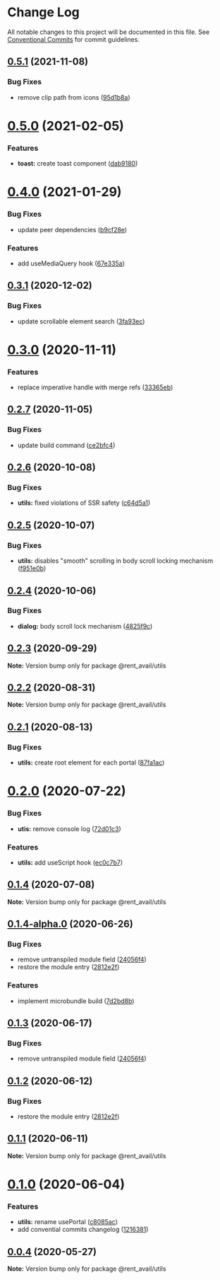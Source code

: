 # Change Log

All notable changes to this project will be documented in this file.
See [Conventional Commits](https://conventionalcommits.org) for commit guidelines.

## [0.5.1](https://github.com/rentalutions/elements/compare/@rent_avail/utils@0.5.0...@rent_avail/utils@0.5.1) (2021-11-08)


### Bug Fixes

* remove clip path from icons ([95d1b8a](https://github.com/rentalutions/elements/commit/95d1b8a2921de6b19ccd69c0a2be03bb5fd03b69))





# [0.5.0](https://github.com/rentalutions/elements/compare/@rent_avail/utils@0.4.0...@rent_avail/utils@0.5.0) (2021-02-05)


### Features

* **toast:** create toast component ([dab9180](https://github.com/rentalutions/elements/commit/dab9180fef83b5f857f952610282a8afc1cb021f))





# [0.4.0](https://github.com/rentalutions/elements/compare/@rent_avail/utils@0.3.1...@rent_avail/utils@0.4.0) (2021-01-29)


### Bug Fixes

* update peer dependencies ([b9cf28e](https://github.com/rentalutions/elements/commit/b9cf28ea6daf7bcb028775cdcc12f1ac2a45280b))


### Features

* add useMediaQuery hook ([67e335a](https://github.com/rentalutions/elements/commit/67e335abf392ea2cf00ed8a001a0a00522b847a2))





## [0.3.1](https://github.com/rentalutions/elements/compare/@rent_avail/utils@0.3.0...@rent_avail/utils@0.3.1) (2020-12-02)


### Bug Fixes

* update scrollable element search ([3fa93ec](https://github.com/rentalutions/elements/commit/3fa93ec768e21b72691d78a2a543604c8513b3e8))





# [0.3.0](https://github.com/rentalutions/elements/compare/@rent_avail/utils@0.2.7...@rent_avail/utils@0.3.0) (2020-11-11)


### Features

* replace imperative handle with merge refs ([33365eb](https://github.com/rentalutions/elements/commit/33365eb190f2cd8707805318e85f6128cf847fc0))





## [0.2.7](https://github.com/rentalutions/elements/compare/@rent_avail/utils@0.2.6...@rent_avail/utils@0.2.7) (2020-11-05)


### Bug Fixes

* update build command ([ce2bfc4](https://github.com/rentalutions/elements/commit/ce2bfc47d722b40d87bbad7806b727cc29e9712a))





## [0.2.6](https://github.com/rentalutions/elements/compare/@rent_avail/utils@0.2.5...@rent_avail/utils@0.2.6) (2020-10-08)


### Bug Fixes

* **utils:** fixed violations of SSR safety ([c64d5a1](https://github.com/rentalutions/elements/commit/c64d5a1ccd3833aafff7661aeee2e58aad02f807))





## [0.2.5](https://github.com/rentalutions/elements/compare/@rent_avail/utils@0.2.4...@rent_avail/utils@0.2.5) (2020-10-07)


### Bug Fixes

* **utils:** disables "smooth" scrolling in body scroll locking mechanism ([f951e0b](https://github.com/rentalutions/elements/commit/f951e0badbef3600141fb3c128e4e8c2c2ed84bc))





## [0.2.4](https://github.com/rentalutions/elements/compare/@rent_avail/utils@0.2.3...@rent_avail/utils@0.2.4) (2020-10-06)


### Bug Fixes

* **dialog:** body scroll lock mechanism ([4825f9c](https://github.com/rentalutions/elements/commit/4825f9c03249b0986ca3c7d64ecda6253c6d8e46))





## [0.2.3](https://github.com/rentalutions/elements/compare/@rent_avail/utils@0.2.2...@rent_avail/utils@0.2.3) (2020-09-29)

**Note:** Version bump only for package @rent_avail/utils





## [0.2.2](https://github.com/rentalutions/elements/compare/@rent_avail/utils@0.2.1...@rent_avail/utils@0.2.2) (2020-08-31)

**Note:** Version bump only for package @rent_avail/utils





## [0.2.1](https://github.com/rentalutions/elements/compare/@rent_avail/utils@0.2.0...@rent_avail/utils@0.2.1) (2020-08-13)


### Bug Fixes

* **utils:** create root element for each portal ([87fa1ac](https://github.com/rentalutions/elements/commit/87fa1acb6feccfd13753071bfb4446c6ddad7398))





# [0.2.0](https://github.com/rentalutions/elements/compare/@rent_avail/utils@0.1.4...@rent_avail/utils@0.2.0) (2020-07-22)


### Bug Fixes

* **utis:** remove console log ([72d01c3](https://github.com/rentalutions/elements/commit/72d01c3a53717accd01f2dec933a0218b63ea03f))


### Features

* **utils:** add useScript hook ([ec0c7b7](https://github.com/rentalutions/elements/commit/ec0c7b7dec7343bcef2a7fc8a80419a652341236))





## [0.1.4](https://github.com/rentalutions/elements/compare/@rent_avail/utils@0.1.4-alpha.0...@rent_avail/utils@0.1.4) (2020-07-08)

**Note:** Version bump only for package @rent_avail/utils





## [0.1.4-alpha.0](https://github.com/rentalutions/elements/compare/@rent_avail/utils@0.1.0...@rent_avail/utils@0.1.4-alpha.0) (2020-06-26)


### Bug Fixes

* remove untranspiled module field ([24056f4](https://github.com/rentalutions/elements/commit/24056f4dcc4ab05fc8d0c604a0630d7b3a8aca3c))
* restore the module entry ([2812e2f](https://github.com/rentalutions/elements/commit/2812e2f5d71068ce37a8511d9b8c527b5d63efae))


### Features

* implement microbundle build ([7d2bd8b](https://github.com/rentalutions/elements/commit/7d2bd8b20990211f6d048a3f393d78ac15ce0142))





## [0.1.3](https://github.com/rentalutions/elements/compare/@rent_avail/utils@0.1.2...@rent_avail/utils@0.1.3) (2020-06-17)


### Bug Fixes

* remove untranspiled module field ([24056f4](https://github.com/rentalutions/elements/commit/24056f4dcc4ab05fc8d0c604a0630d7b3a8aca3c))





## [0.1.2](https://github.com/rentalutions/elements/compare/@rent_avail/utils@0.1.1...@rent_avail/utils@0.1.2) (2020-06-12)


### Bug Fixes

* restore the module entry ([2812e2f](https://github.com/rentalutions/elements/commit/2812e2f5d71068ce37a8511d9b8c527b5d63efae))





## [0.1.1](https://github.com/rentalutions/elements/compare/@rent_avail/utils@0.1.0...@rent_avail/utils@0.1.1) (2020-06-11)

**Note:** Version bump only for package @rent_avail/utils





# [0.1.0](https://github.com/rentalutions/elements/compare/@rent_avail/utils@0.0.3...@rent_avail/utils@0.1.0) (2020-06-04)


### Features

* **utils:** rename usePortal ([c8085ac](https://github.com/rentalutions/elements/commit/c8085ac7a43d71a37da98210b95a85711ebe4138))
* add convential commits changelog ([1216381](https://github.com/rentalutions/elements/commit/1216381d4e1bb8eb8dea4a2293a8bb84662195a9))





## [0.0.4](https://github.com/rentalutions/elements/compare/@rent_avail/utils@0.0.3...@rent_avail/utils@0.0.4) (2020-05-27)

**Note:** Version bump only for package @rent_avail/utils
